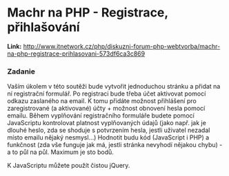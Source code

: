# Machr na PHP - Registrace, přihlašování

**Link:** http://www.itnetwork.cz/php/diskuzni-forum-php-webtvorba/machr-na-php-registrace-prihlasovani-573df6ca3c869

### Zadanie

Vaším úkolem v této soutěži bude vytvořit jednoduchou stránku a přidat na ní registrační formulář. Po registraci bude třeba účet aktivovat pomocí odkazu zaslaného na email. K tomu přidáte možnost přihlášení pro zaregistrované (a aktivované) účty + možnost obnovení hesla pomocí emailu.
Během vyplňování registračního formuláře budete pomocí JavaScriptu kontrolovat platnost vyplňovaných údajů (jako např. jak je dlouhé heslo, zda se shoduje s potvrzením hesla, jestli uživatel nezadal místo emailu nějaký nesmysl...)
Hodnotit budu kód (JavaScript i PHP) a funkčnost (zda vše funguje jak má, jestli stránka nevyhodí nějakou chybu) - a to půl na půl.
Maximum je sto bodů.

K JavaScriptu můžete použít čistou jQuery.
